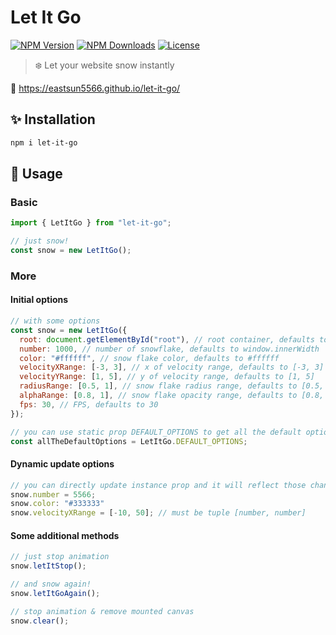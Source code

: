 # Let It Go

[![NPM Version](https://img.shields.io/npm/v/let-it-go.svg?style=for-the-badge)](https://www.npmjs.com/package/let-it-go)
[![NPM Downloads](https://img.shields.io/npm/dt/let-it-go.svg?style=for-the-badge)](https://www.npmjs.com/package/let-it-go)
[![License](https://img.shields.io/github/license/EastSun5566/let-it-go.svg?style=for-the-badge)](https://www.npmjs.com/package/let-it-go)

> ❄️ Let your website snow instantly

🔗 <https://eastsun5566.github.io/let-it-go/>

## ✨ Installation

```sh
npm i let-it-go
```

## 🚀 Usage

### Basic

```js
import { LetItGo } from "let-it-go";

// just snow!
const snow = new LetItGo();
```

### More

#### Initial options

```js
// with some options
const snow = new LetItGo({
  root: document.getElementById("root"), // root container, defaults to document.body
  number: 1000, // number of snowflake, defaults to window.innerWidth
  color: "#ffffff", // snow flake color, defaults to #ffffff
  velocityXRange: [-3, 3], // x of velocity range, defaults to [-3, 3]
  velocityYRange: [1, 5], // y of velocity range, defaults to [1, 5]
  radiusRange: [0.5, 1], // snow flake radius range, defaults to [0.5, 1]
  alphaRange: [0.8, 1], // snow flake opacity range, defaults to [0.8, 1]
  fps: 30, // FPS, defaults to 30
});

// you can use static prop DEFAULT_OPTIONS to get all the default options
const allTheDefaultOptions = LetItGo.DEFAULT_OPTIONS;
```

#### Dynamic update options

```js
// you can directly update instance prop and it will reflect those change in canvas
snow.number = 5566;
snow.color: "#333333"
snow.velocityXRange = [-10, 50]; // must be tuple [number, number]
```

#### Some additional methods

```js
// just stop animation
snow.letItStop();

// and snow again!
snow.letItGoAgain();

// stop animation & remove mounted canvas
snow.clear();
```
